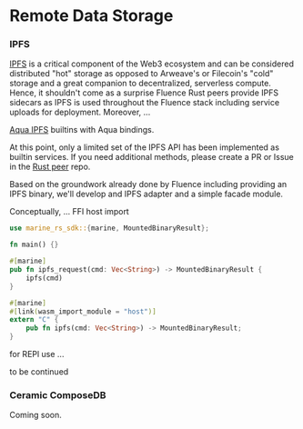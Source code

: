 # Remote Data Storage

### IPFS

[IPFS](https://ipfs.tech/) is a critical component of the Web3 ecosystem and can be considered distributed "hot" storage as opposed to Arweave's or Filecoin's "cold" storage and a great companion to decentralized, serverless compute. Hence, it shouldn't come as a surprise Fluence Rust peers provide IPFS sidecars as IPFS is used throughout the Fluence stack including service uploads for deployment. Moreover, ...

[Aqua IPFS](/docs/aqua-book/libraries/aqua-ipfs) builtins with Aqua bindings.

At this point, only a limited set of the IPFS API has been implemented as builtin services. 
If you need additional methods, please create a PR or Issue in the [Rust peer](https://github.com/fluencelabs/rust-peer) repo.

Based on the groundwork already done by Fluence including providing an IPFS binary, we'll develop and IPFS adapter and a simple facade module.

Conceptually, ... FFI host import

```rust
use marine_rs_sdk::{marine, MountedBinaryResult};

fn main() {}

#[marine]
pub fn ipfs_request(cmd: Vec<String>) -> MountedBinaryResult {
    ipfs(cmd)
}

#[marine]
#[link(wasm_import_module = "host")]
extern "C" {
    pub fn ipfs(cmd: Vec<String>) -> MountedBinaryResult;
}

```

for REPl use ...

to be continued

### Ceramic ComposeDB

Coming soon.